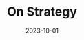 ---
title: "On Strategy"
tags: ["general"]
date: "2023-10-01"
draft: false
path: "/notes/on-strategy"
---